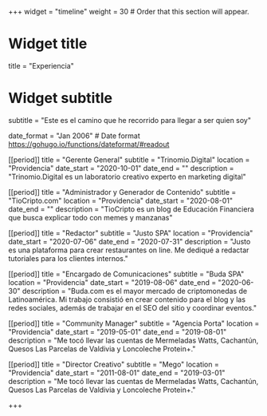 +++
widget = "timeline"
weight = 30  # Order that this section will appear.

# Widget title
title = "Experiencia"
# Widget subtitle
subtitle = "Este es el camino que he recorrido para llegar a ser quien soy"

date_format = "Jan 2006" # Date format https://gohugo.io/functions/dateformat/#readout

[[period]]
  title = "Gerente General"
  subtitle = "Trinomio.Digital"
  location = "Providencia"
  date_start = "2020-10-01"
  date_end = ""
  description = "Trinomio.Digital es un laboratorio creativo experto en marketing digital"

[[period]]
  title = "Administrador y Generador de Contenido"
  subtitle = "TioCripto.com"
  location = "Providencia"
  date_start = "2020-08-01"
  date_end = ""
  description = "TioCripto es un blog de Educación Financiera que busca explicar todo con memes y manzanas"

[[period]]
  title = "Redactor"
  subtitle = "Justo SPA"
  location = "Providencia"
  date_start = "2020-07-06"
  date_end = "2020-07-31"
  description = "Justo es una plataforma para crear restaurantes on line. Me dediqué a redactar tutoriales para los clientes internos."

[[period]]
  title = "Encargado de Comunicaciones"
  subtitle = "Buda SPA"
  location = "Providencia"
  date_start = "2019-08-06"
  date_end = "2020-06-30"
  description = "Buda.com es el mayor mercado de criptomonedas de Latinoamérica. Mi trabajo consistió en crear contenido para el blog y las redes sociales, además de trabajar en el SEO del sitio y coordinar eventos."

[[period]]
  title = "Community Manager"
  subtitle = "Agencia Porta"
  location = "Providencia"
  date_start = "2019-05-01"
  date_end = "2019-08-01"
  description = "Me tocó llevar las cuentas de Mermeladas Watts, Cachantún, Quesos Las Parcelas de Valdivia y Loncoleche Protein+."

[[period]]
  title = "Director Creativo"
  subtitle = "Mego"
  location = "Providencia"
  date_start = "2011-08-01"
  date_end = "2019-03-01"
  description = "Me tocó llevar las cuentas de Mermeladas Watts, Cachantún, Quesos Las Parcelas de Valdivia y Loncoleche Protein+."

+++
